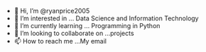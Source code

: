 - 👋 Hi, I’m @ryanprice2005
- 👀 I’m interested in ... Data Science and Information Technology
- 🌱 I’m currently learning ... Programming in Python
- 💞️ I’m looking to collaborate on ...projects
- 📫 How to reach me ...My email

<!---
ryanprice2005/ryanprice2005 is a ✨ special ✨ repository because its `README.md` (this file) appears on your GitHub profile.
You can click the Preview link to take a look at your changes.
--->
